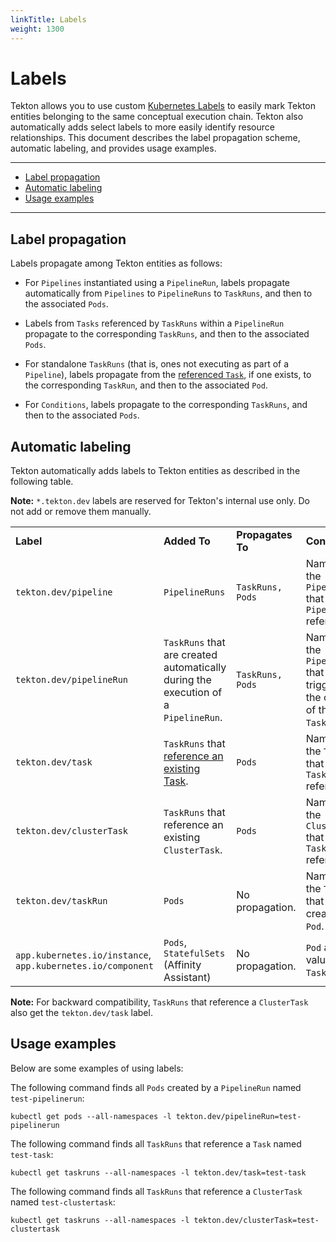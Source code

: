 ```yaml
---
linkTitle: Labels
weight: 1300
---
```

# Labels

Tekton allows you to use custom [Kubernetes Labels](https://kubernetes.io/docs/concepts/overview/working-with-objects/labels/)
to easily mark Tekton entities belonging to the same conceptual execution chain. Tekton also automatically adds select labels
to more easily identify resource relationships. This document describes the label propagation scheme, automatic labeling, and
provides usage examples.

---

- [Label propagation](#label-propagation)
- [Automatic labeling](#automatic-labeling)
- [Usage examples](#usage-examples)

---

## Label propagation

Labels propagate among Tekton entities as follows:

- For `Pipelines` instantiated using a `PipelineRun`, labels propagate
automatically from `Pipelines` to `PipelineRuns` to `TaskRuns`, and then to
the associated `Pods`.

- Labels from `Tasks` referenced by `TaskRuns` within a `PipelineRun` propagate to the corresponding `TaskRuns`,
and then to the associated `Pods`.

- For standalone `TaskRuns` (that is, ones not executing as part of a `Pipeline`), labels
propagate from the [referenced `Task`](/vault/Pipelines-v0.19.0/taskruns/#specifying-the-target-task), if one exists, to
the corresponding `TaskRun`, and then to the associated `Pod`.

- For `Conditions`, labels propagate to the corresponding `TaskRuns`, and then to the associated `Pods`.

## Automatic labeling

Tekton automatically adds labels to Tekton entities as described in the following table.

**Note:** `*.tekton.dev` labels are reserved for Tekton's internal use only. Do not add or remove them manually.

<table >
	<tbody>
		<tr>
			<td><b>Label</b></td>
			<td><b>Added To</b></td>
			<td><b>Propagates To</b></td>
			<td><b>Contains</b></td>
		</tr>
		<tr>
			<td><code>tekton.dev/pipeline</code></td>
			<td><code>PipelineRuns</code></td>
			<td><code>TaskRuns, Pods</code></td>
			<td>Name of the <code>Pipeline</code> that the <code>PipelineRun</code> references.</td>
		</tr>
		<tr>
			<td><code>tekton.dev/pipelineRun</code></td>
			<td><code>TaskRuns</code> that are created automatically during the execution of a <code>PipelineRun</code>.</td>
			<td><code>TaskRuns, Pods</code></td>
			<td>Name of the <code>PipelineRun</code> that triggered the creation of the <code>TaskRun</code>.</td>
		</tr>
		<tr>
			<td><code>tekton.dev/task</code></td>
			<td><code>TaskRuns</code> that <a href="taskruns.md#specifying-the-target-task">reference an existing </code>Task</code></a>.</td>
			<td><code>Pods</code></td>
			<td>Name of the <code>Task</code> that the <code>TaskRun</code> references.</td>
		</tr>
		<tr>
			<td><code>tekton.dev/clusterTask</code></td>
			<td><code>TaskRuns</code> that reference an existing <code>ClusterTask</code>.</td>
			<td><code>Pods</code></td>
			<td>Name of the <code>ClusterTask</code> that the <code>TaskRun</code> references.</td>
		</tr>
		<tr>
			<td><code>tekton.dev/taskRun</code></td>
			<td><code>Pods</code></td>
			<td>No propagation.</td>
			<td>Name of the <code>TaskRun</code> that created the <code>Pod</code>.</td>
		</tr>
		<tr>
			<td><code>app.kubernetes.io/instance</code>, <code>app.kubernetes.io/component</code></td>
			<td><code>Pods</code>, <code>StatefulSets</code> (Affinity Assistant)</td>
			<td>No propagation.</td>
			<td><code>Pod</code> affinity values for <code>TaskRuns</code>.</td>
		</tr>
	</tbody>
</table>

**Note:** For backward compatibility, `TaskRuns` that reference a `ClusterTask` also get the `tekton.dev/task` label.

## Usage examples

Below are some examples of using labels:

The following command finds all `Pods` created by a `PipelineRun` named `test-pipelinerun`:

```shell
kubectl get pods --all-namespaces -l tekton.dev/pipelineRun=test-pipelinerun
```

The following command finds all `TaskRuns` that reference a `Task` named `test-task`:

```shell
kubectl get taskruns --all-namespaces -l tekton.dev/task=test-task
```

The following command finds all `TaskRuns` that reference a `ClusterTask` named `test-clustertask`:

```shell
kubectl get taskruns --all-namespaces -l tekton.dev/clusterTask=test-clustertask
```
